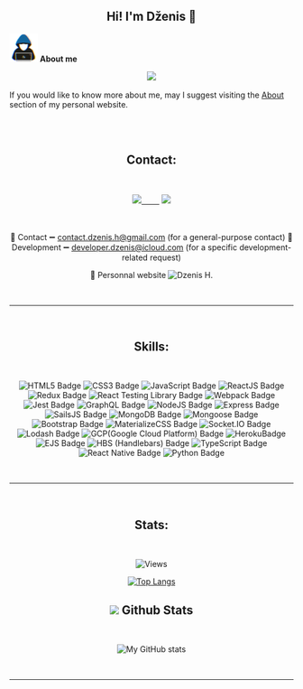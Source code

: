 <h2 align="center">Hi! I'm Dženis 👋</h2>

<picture><img src = "https://github.com/0xAbdulKhalid/0xAbdulKhalid/raw/main/assets/mdImages/about_me.gif" width = 50px></picture> **About me**

<p align="center">
  <a href="https://github.com/DenverCoder1/readme-typing-svg"><img src="https://readme-typing-svg.herokuapp.com?font=Time+New+Roman&color=cyan&size=25&center=true&vCenter=true&width=600&height=100&lines=Thanks+For+Visiting+My+Page;I+am+a+Self-taught+Full-stack+Developer,;Technophile+and+a+AI+Enthusiast,;First+Principles+Thinker,;Driven+Individual,;and,+a+Human+Being;"></a>
</p>

If you would like to know more about me, may I suggest visiting the [About](https://www.dzenis.tech/about) section of my personal website.

<br><br><h2 align="center">Contact:</h2><br>

<div align="center">
<a href="https://www.linkedin.com/in/dzenis-h"><img src="https://img.shields.io/badge/-LinkedIn-0a66c2?style=for-the-badge&logo=linkedin&logoColor=fff&labelColor=282828">&nbsp;&nbsp;&nbsp;&nbsp;&nbsp;&nbsp;&nbsp;&nbsp;</a>
<a href="https://github.com/dzenis-h"><img src="https://img.shields.io/badge/-Github-f0f6fc?style=for-the-badge&logo=github&logoColor=fff&labelColor=282828"></a>

<br><br>
📧 Contact ➖ contact.dzenis.h@gmail.com (for a general-purpose contact)
📧 Development ➖ developer.dzenis@icloud.com (for a specific development-related request)

🔗 Personnal website  ![Dzenis H.](https://www.dzenis.tech)

</div><br>

<hr>

<br><h2 align="center">Skills:</h2><br>

<p>
<div align="center">
  
<img src="https://img.shields.io/badge/HTML5-%23E34F26.svg" alt="HTML5 Badge">
<img src="https://img.shields.io/badge/CSS3-%231572B6.svg" alt="CSS3 Badge">
<img src="https://img.shields.io/badge/JavaScript-%23323330.svg" alt="JavaScript Badge">
<img src="https://img.shields.io/badge/React-%2320232a.svg" alt="ReactJS Badge">
<img src="https://img.shields.io/badge/Redux-%23593d88.svg" alt="Redux Badge">
<img src="https://img.shields.io/badge/React_Testing_Library-20232A.svg" alt="React Testing Library Badge">
<img src="https://img.shields.io/badge/Webpack-%238DD6F9.svg"alt="Webpack Badge">
<img src="https://img.shields.io/badge/Jest-C21325"alt="Jest Badge">
<img src="https://img.shields.io/badge/-GraphQL-E10098"alt="GraphQL Badge">
<img src="https://img.shields.io/badge/Node.js-%2343853D.svg" alt="NodeJS Badge">
<img src="https://img.shields.io/badge/Express.js-404D59" alt="Express Badge">
<img src="https://img.shields.io/badge/Sails.js-1a202c" alt="SailsJS Badge">
<img src="https://img.shields.io/badge/MongoDB-%234ea94b.svg" alt="MongoDB Badge">
<img src="https://img.shields.io/badge/Mongoose-880000"alt="Mongoose Badge">
<img src="https://img.shields.io/badge/Bootstrap-%23563D7C.svg"alt="Bootstrap Badge">
<img src="https://img.shields.io/badge/Materialize_CSS-ee6e73"alt="MaterializeCSS Badge">
<img src="https://img.shields.io/badge/Socket.io-010101"alt="Socket.IO Badge">
<img src="https://img.shields.io/badge/Lodash-3498db"alt="Lodash Badge">
<img src="https://img.shields.io/badge/Google_Cloud-4285F4"alt="GCP(Google Cloud Platform) Badge">
<img src="https://img.shields.io/badge/Heroku-430098"alt="HerokuBadge">
<img src="https://img.shields.io/badge/EJS-2f2f2f"alt="EJS Badge">
<img src="https://img.shields.io/badge/Handlebars-f0772b"alt="HBS (Handlebars) Badge">
<img src="https://img.shields.io/badge/TypeScript-007ACC.svg" alt="TypeScript Badge">
<img src="https://img.shields.io/badge/React_Native-20232A.svg" alt="React Native Badge">
<img src="https://img.shields.io/badge/Python-3776AB.svg" alt="Python Badge">

</div>
</p><br>

<hr>

<br><h2 align="center">Stats:</h2><br>

<div align="center">

![Views](https://komarev.com/ghpvc/?username=dzenis-h&label=Profile+visitors:)

[![Top Langs](https://github-readme-stats.vercel.app/api/top-langs/?username=dzenis-h&layout=compact&theme=dark)]([https://github.com/jrmydix](https://github.com/dzenis-h))
  
## <img src="https://media.giphy.com/media/iY8CRBdQXODJSCERIr/giphy.gif" width="35"><b> Github Stats </b>
<br>

![My GitHub stats](https://github-readme-stats.vercel.app/api?username=dzenis-h&count_private=true&show_icons=true&theme=dark&hide=issues)

</div><br>

---

